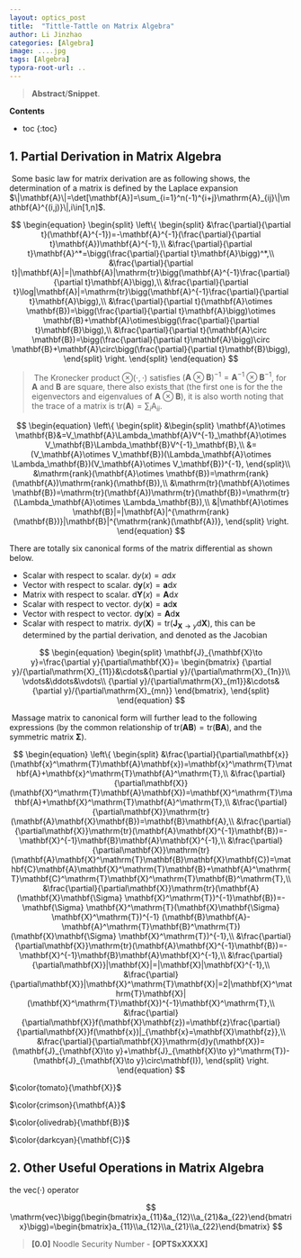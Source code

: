 ```yaml
---
layout: optics_post
title:  "Tittle-Tattle on Matrix Algebra"
author: Li Jinzhao
categories: [Algebra]
image: ....jpg
tags: [Algebra]
typora-root-url: ..
---
```

> **Abstract**/**Snippet**.

**Contents**

* toc
{:toc}
## **1. Partial Derivation in Matrix Algebra**

​	Some basic law for matrix derivation are as following shows, the determination of a matrix is defined by the Laplace expansion $\|\mathbf{A}\|=\det[\mathbf{A}]=\sum_{i=1}^n(-1)^{i+j}\mathrm{A}_{ij}\|\mathbf{A}^{(i,j)}\|,i\in[1,n]$.

$$
\begin{equation}
\begin{split}
\left\{
\begin{split}
&\frac{\partial}{\partial t}(\mathbf{A}^{-1})=-\mathbf{A}^{-1}(\frac{\partial}{\partial t}\mathbf{A})\mathbf{A}^{-1},\\
&\frac{\partial}{\partial t}\mathbf{A}^*=\bigg(\frac{\partial}{\partial t}\mathbf{A}\bigg)^*,\\
&\frac{\partial}{\partial t}|\mathbf{A}|=|\mathbf{A}|\mathrm{tr}\bigg(\mathbf{A}^{-1}\frac{\partial}{\partial t}\mathbf{A}\bigg),\\
&\frac{\partial}{\partial t}\log|\mathbf{A}|=\mathrm{tr}\bigg(\mathbf{A}^{-1}\frac{\partial}{\partial t}\mathbf{A}\bigg),\\
&\frac{\partial}{\partial t}(\mathbf{A}\otimes \mathbf{B})=\bigg(\frac{\partial}{\partial t}\mathbf{A}\bigg)\otimes \mathbf{B}+\mathbf{A}\otimes\bigg(\frac{\partial}{\partial t}\mathbf{B}\bigg),\\
&\frac{\partial}{\partial t}(\mathbf{A}\circ \mathbf{B})=\bigg(\frac{\partial}{\partial t}\mathbf{A}\bigg)\circ \mathbf{B}+\mathbf{A}\circ\bigg(\frac{\partial}{\partial t}\mathbf{B}\bigg),
\end{split}
\right.
\end{split}
\end{equation}
$$

> ​	The Kronecker product $\otimes(\cdot,\cdot)$ satisfies $(\mathbf{A}\otimes \mathbf{B})^{-1}=\mathbf{A}^{-1}\otimes \mathbf{B}^{-1}$, for $\mathbf{A}$ and $\mathbf{B}$ are square, there also exists that (the first one is for the the eigenvectors and eigenvalues of $\mathbf{A}\otimes \mathbf{B}$), it is also worth noting that the trace of a matrix is $\mathrm{tr}(\mathbf{A})=\sum_i\mathrm{A}_{ii}$.

$$
\begin{equation}
\left\{
\begin{split}
&\begin{split}
\mathbf{A}\otimes \mathbf{B}&=V_\mathbf{A}\Lambda_\mathbf{A}V^{-1}_\mathbf{A}\otimes V_\mathbf{B}\Lambda_\mathbf{B}V^{-1}_\mathbf{B},\\
&=(V_\mathbf{A}\otimes V_\mathbf{B})(\Lambda_\mathbf{A}\otimes \Lambda_\mathbf{B})(V_\mathbf{A}\otimes V_\mathbf{B})^{-1},
\end{split}\\
&\mathrm{rank}(\mathbf{A}\otimes \mathbf{B})=\mathrm{rank}(\mathbf{A})\mathrm{rank}(\mathbf{B}),\\
&\mathrm{tr}(\mathbf{A}\otimes \mathbf{B})=\mathrm{tr}(\mathbf{A})\mathrm{tr}(\mathbf{B})=\mathrm{tr}(\Lambda_\mathbf{A}\otimes \Lambda_\mathbf{B}),\\
&|\mathbf{A}\otimes \mathbf{B}|=|\mathbf{A}|^{\mathrm{rank}(\mathbf{B})}|\mathbf{B}|^{\mathrm{rank}(\mathbf{A})},
\end{split}
\right.
\end{equation}
$$

There are totally six canonical forms of the matrix differential as shown below.

- Scalar with respect to scalar. ${\mathrm{d}y(x)}=a\mathrm{d}x$
- Vector with respect to scalar. ${\mathrm{d}\mathbf{y}(x)}=\mathbf{a}\mathrm{d}x$
- Matrix with respect to scalar. ${\mathrm{d}\mathbf{Y}(x)}=\mathbf{A}\mathrm{d}x$
- Scalar with respect to vector. ${\mathrm{d}y(\mathbf{x})}=\mathbf{a}\mathrm{d}\mathbf{x}$
- Vector with respect to vector. ${\mathrm{d}\mathbf{y}(\mathbf{x})}=\mathbf{A}\mathrm{d}\mathbf{x}$
- Scalar with respect to matrix. ${\mathrm{d}y(\mathbf{X})}=\mathrm{tr}(\mathbf{J}_{\mathbf{X}\to y}\mathrm{d}\mathbf{X})$, this can be determined by the partial derivation, and denoted as the Jacobian

$$
\begin{equation}
\begin{split}
\mathbf{J}_{\mathbf{X}\to y}=\frac{\partial y}{\partial\mathbf{X}}=
\begin{bmatrix}
{\partial y}/{\partial\mathrm{X}_{11}}&\cdots&{\partial y}/{\partial\mathrm{X}_{1n}}\\
\vdots&\ddots&\vdots\\
{\partial y}/{\partial\mathrm{X}_{m1}}&\cdots&{\partial y}/{\partial\mathrm{X}_{mn}}
\end{bmatrix},
\end{split}
\end{equation}
$$

​	Massage matrix to canonical form will further lead to the following expressions (by the common relationship of $\mathrm{tr}(\mathbf{A}\mathbf{B})=\mathrm{tr}(\mathbf{B}\mathbf{A})$, and the symmetric matrix $\mathbf{\Sigma}$).

$$
\begin{equation}
\left\{
\begin{split}
&\frac{\partial}{\partial\mathbf{x}}(\mathbf{x}^\mathrm{T}\mathbf{A}\mathbf{x})=\mathbf{x}^\mathrm{T}\mathbf{A}+\mathbf{x}^\mathrm{T}\mathbf{A}^\mathrm{T},\\
&\frac{\partial}{\partial\mathbf{X}}(\mathbf{X}^\mathrm{T}\mathbf{A}\mathbf{X})=\mathbf{X}^\mathrm{T}\mathbf{A}+\mathbf{X}^\mathrm{T}\mathbf{A}^\mathrm{T},\\
&\frac{\partial}{\partial\mathbf{X}}\mathrm{tr}(\mathbf{A}\mathbf{X}\mathbf{B})=\mathbf{B}\mathbf{A},\\
&\frac{\partial}{\partial\mathbf{X}}\mathrm{tr}(\mathbf{A}\mathbf{X}^{-1}\mathbf{B})=-\mathbf{X}^{-1}\mathbf{B}\mathbf{A}\mathbf{X}^{-1},\\
&\frac{\partial}{\partial\mathbf{X}}\mathrm{tr}(\mathbf{A}\mathbf{X}^\mathrm{T}\mathbf{B}\mathbf{X}\mathbf{C})=\mathbf{C}\mathbf{A}\mathbf{X}^\mathrm{T}\mathbf{B}+\mathbf{A}^\mathrm{T}\mathbf{C}^\mathrm{T}\mathbf{X}^\mathrm{T}\mathbf{B}^\mathrm{T},\\
&\frac{\partial}{\partial\mathbf{X}}\mathrm{tr}(\mathbf{A}(\mathbf{X}\mathbf{\Sigma} \mathbf{X}^\mathrm{T})^{-1}\mathbf{B})=-\mathbf{\Sigma} \mathbf{X}^\mathrm{T}(\mathbf{X}\mathbf{\Sigma} \mathbf{X}^\mathrm{T})^{-1} (\mathbf{B}\mathbf{A}-\mathbf{A}^\mathrm{T}\mathbf{B}^\mathrm{T})(\mathbf{X}\mathbf{\Sigma} \mathbf{X}^\mathrm{T})^{-1},\\
&\frac{\partial}{\partial\mathbf{X}}\mathrm{tr}(\mathbf{A}\mathbf{X}^{-1}\mathbf{B})=-\mathbf{X}^{-1}\mathbf{B}\mathbf{A}\mathbf{X}^{-1},\\
&\frac{\partial}{\partial\mathbf{X}}|\mathbf{X}|=|\mathbf{X}|\mathbf{X}^{-1},\\
&\frac{\partial}{\partial\mathbf{X}}|\mathbf{X}^\mathrm{T}\mathbf{X}|=2|\mathbf{X}^\mathrm{T}\mathbf{X}|(\mathbf{X}^\mathrm{T}\mathbf{X})^{-1}\mathbf{X}^\mathrm{T},\\
&\frac{\partial}{\partial\mathbf{X}}f(\mathbf{X}\mathbf{z})=\mathbf{z}\frac{\partial}{\partial\mathbf{X}}f(\mathbf{x})|_{\mathbf{x}=\mathbf{X}\mathbf{z}},\\
&\frac{\partial}{\partial\mathbf{X}}\mathrm{d}y(\mathbf{X})=(\mathbf{J}_{\mathbf{X}\to y}+\mathbf{J}_{\mathbf{X}\to y}^\mathrm{T})-(\mathbf{J}_{\mathbf{X}\to y}\circ\mathbf{I}),
\end{split}
\right.
\end{equation}
$$

$\color{tomato}{\mathbf{X}}$

$\color{crimson}{\mathbf{A}}$

$\color{olivedrab}{\mathbf{B}}$

$\color{darkcyan}{\mathbf{C}}$

## **2. Other Useful Operations in Matrix Algebra**


the $\mathrm{vec}(\cdot)$ operator

$$
\mathrm{vec}\bigg(\begin{bmatrix}a_{11}&a_{12}\\a_{21}&a_{22}\end{bmatrix}\bigg)=\begin{bmatrix}a_{11}\\a_{12}\\a_{21}\\a_{22}\end{bmatrix}
$$







> <span id="jump0">**[0.0]**</span> Noodle Security Number - **[OPTSxXXXX]**

[^1]: Old and New Matrix Algebra Useful for Statistics
[^2]:
[^3]: